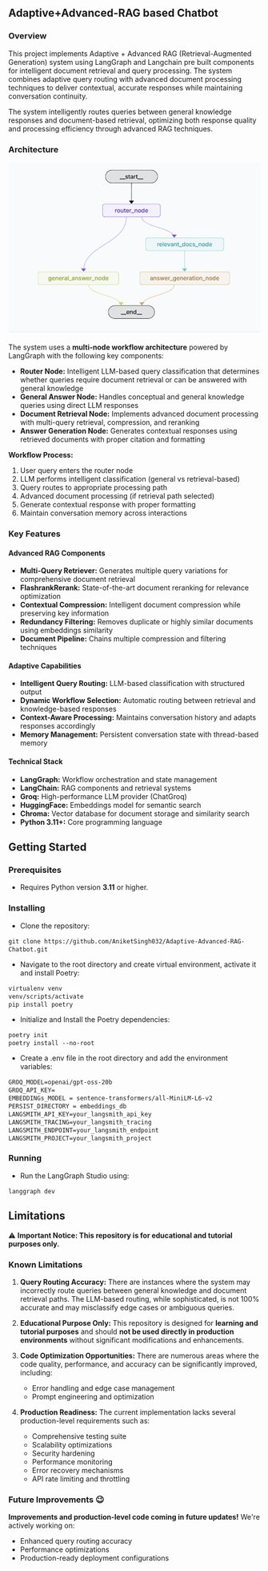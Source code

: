 ## Adaptive+Advanced-RAG based Chatbot

### Overview

This project implements Adaptive + Advanced RAG (Retrieval-Augmented Generation) system using LangGraph and Langchain pre built components for intelligent document retrieval and query processing. The system combines adaptive query routing with advanced document processing techniques to deliver contextual, accurate responses while maintaining conversation continuity.

The system intelligently routes queries between general knowledge responses and document-based retrieval, optimizing both response quality and processing efficiency through advanced RAG techniques.

### Architecture

<p align="center">
  <img src="assets/Adaptive+Advanced-Architecture.png.png"/>
</p>

The system uses a **multi-node workflow architecture** powered by LangGraph with the following key components:

* **Router Node:** Intelligent LLM-based query classification that determines whether queries require document retrieval or can be answered with general knowledge
* **General Answer Node:** Handles conceptual and general knowledge queries using direct LLM responses
* **Document Retrieval Node:** Implements advanced document processing with multi-query retrieval, compression, and reranking
* **Answer Generation Node:** Generates contextual responses using retrieved documents with proper citation and formatting

**Workflow Process:**
1. User query enters the router node
2. LLM performs intelligent classification (general vs retrieval-based)  
3. Query routes to appropriate processing path
4. Advanced document processing (if retrieval path selected)
5. Generate contextual response with proper formatting
6. Maintain conversation memory across interactions

### Key Features

#### Advanced RAG Components
- **Multi-Query Retriever:** Generates multiple query variations for comprehensive document retrieval
- **FlashrankRerank:** State-of-the-art document reranking for relevance optimization  
- **Contextual Compression:** Intelligent document compression while preserving key information
- **Redundancy Filtering:** Removes duplicate or highly similar documents using embeddings similarity
- **Document Pipeline:** Chains multiple compression and filtering techniques

#### Adaptive Capabilities  
- **Intelligent Query Routing:** LLM-based classification with structured output
- **Dynamic Workflow Selection:** Automatic routing between retrieval and knowledge-based responses
- **Context-Aware Processing:** Maintains conversation history and adapts responses accordingly
- **Memory Management:** Persistent conversation state with thread-based memory

#### Technical Stack
- **LangGraph:** Workflow orchestration and state management
- **LangChain:** RAG components and retrieval systems
- **Groq:** High-performance LLM provider (ChatGroq)
- **HuggingFace:** Embeddings model for semantic search
- **Chroma:** Vector database for document storage and similarity search
- **Python 3.11+:** Core programming language

## Getting Started

### Prerequisites

* Requires Python version **3.11** or higher.

### Installing

* Clone the repository:
```
git clone https://github.com/AniketSingh032/Adaptive-Advanced-RAG-Chatbot.git
```
* Navigate to the root directory and create virtual environment, activate it and install Poetry:
```
virtualenv venv
venv/scripts/activate
pip install poetry
```
* Initialize and Install the Poetry dependencies:
```
poetry init
poetry install --no-root 

```
* Create a .env file in the root directory and add the environment variables:
```
GROQ_MODEL=openai/gpt-oss-20b
GROQ_API_KEY=
EMBEDDINGs_MODEL = sentence-transformers/all-MiniLM-L6-v2
PERSIST_DIRECTORY = embeddings_db
LANGSMITH_API_KEY=your_langsmith_api_key
LANGSMITH_TRACING=your_langsmith_tracing
LANGSMITH_ENDPOINT=your_langsmith_endpoint
LANGSMITH_PROJECT=your_langsmith_project
```

### Running

* Run the LangGraph Studio using:
```
langgraph dev
```

## Limitations

⚠️ **Important Notice: This repository is for educational and tutorial purposes only.**

### Known Limitations

1. **Query Routing Accuracy:** There are instances where the system may incorrectly route queries between general knowledge and document retrieval paths. The LLM-based routing, while sophisticated, is not 100% accurate and may misclassify edge cases or ambiguous queries.

2. **Educational Purpose Only:** This repository is designed for **learning and tutorial purposes** and should **not be used directly in production environments** without significant modifications and enhancements.

3. **Code Optimization Opportunities:** There are numerous areas where the code quality, performance, and accuracy can be significantly improved, including:
   - Error handling and edge case management
   - Prompt engineering and optimization

4. **Production Readiness:** The current implementation lacks several production-level requirements such as:
   - Comprehensive testing suite
   - Scalability optimizations
   - Security hardening
   - Performance monitoring
   - Error recovery mechanisms
   - API rate limiting and throttling

### Future Improvements 😉

**Improvements and production-level code coming in future updates!** We're actively working on:
- Enhanced query routing accuracy
- Performance optimizations
- Production-ready deployment configurations
